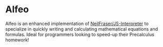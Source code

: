 Alfeo
=====

Alfeo is an enhanced implementation of [NeilFraser/JS-Interpreter](https://github.com/NeilFraser/JS-Interpreter) to specialize in quickly writing and calculating mathematical equations and formulas. Ideal for programmers looking to speed-up their Precalculus homework!

